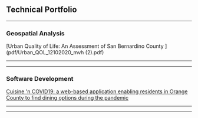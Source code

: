 ## Technical Portfolio

---

### Geospatial Analysis 


[Urban Quality of Life: An Assessment of San Bernardino County
](pdf/Urban_QOL_12102020_mvh  (2).pdf)



---


---

### Software Development 

[Cuisine 'n COVID19: a web-based application enabling residents in Orange County to find dining options during the pandemic](https://github.com/mvonherrmann-bit/Cuisine_n_COVID19)


---




---
